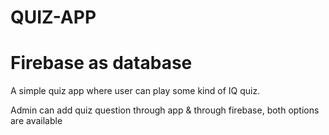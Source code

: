 # QUIZ-APP

# Firebase as database

A simple quiz app where user can play some kind of IQ quiz.

Admin can add quiz question through app & through firebase, both options are available
